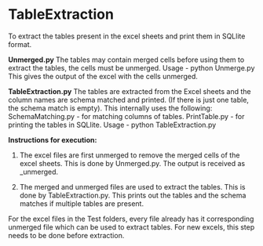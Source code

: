 # TableExtraction

To extract the tables present in the excel sheets and print them in SQLlite format.

<b>Unmerged.py</b>
The tables may contain merged cells before using them to extract the tables, the cells must be unmerged. 
Usage - python Unmerge.py <MergedExcel>
This gives the output of the excel with the cells unmerged.

<b>TableExtraction.py</b>
The tables are extracted from the Excel sheets and the column names are schema matched and printed. (If there is just one table, the schema match is empty). This internally uses the following:
SchemaMatching.py - for matching columns of tables.
PrintTable.py - for printing the tables in SQLlite.
Usage - python TableExtraction.py <UnmergedExcel> <MergedExcel>

<b>Instructions for execution:</b>
1. The excel files are first unmerged to remove the merged cells of the excel sheets. This is done by Unmerged.py. The output is received as <filename>_unmerged.
  
2. The merged and unmerged files are used to extract the tables. This is done by TableExtraction.py. This prints out the tables and the schema matches if multiple tables are present. 

For the excel files in the Test folders, every file already has it corresponding unmerged file which can be used to extract tables. For new excels, this step needs to be done before extraction.
